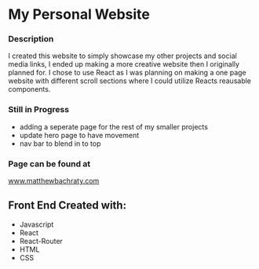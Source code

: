 # My Personal Website

### Description 
I created this website to simply showcase my other projects and social media links, I ended up making a more creative website then I originally planned for.  I chose to use React as I was planning on making a one page website with different scroll sections where I could utilize Reacts reausable components.

### Still in Progress
- adding a seperate page for the rest of my smaller projects
- update hero page to have movement
- nav bar to blend in to top

### Page can be found at

www.matthewbachraty.com


## Front End Created with:
- Javascript
- React
- React-Router
- HTML
- CSS
